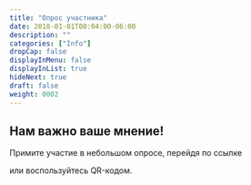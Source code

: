 ```yaml
---
title: "Опрос участника"
date: 2018-01-01T00:04:00-06:00
description: ""
categories: ["Info"]
dropCap: false
displayInMenu: false
displayInList: true
hideNext: true
draft: false
weight: 0002
---
```


## Нам важно ваше мнение!

Примите участие в небольшом опросе, перейдя по ссылке

или воспользуйтесь QR-кодом.

